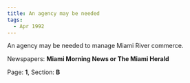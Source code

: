 ```yaml
---  
title: An agency may be needed  
tags:  
  - Apr 1992  
---  
```

  
An agency may be needed to manage Miami River commerce.  
  
Newspapers: **Miami Morning News or The Miami Herald**  
  
Page: **1**, Section: **B** 
